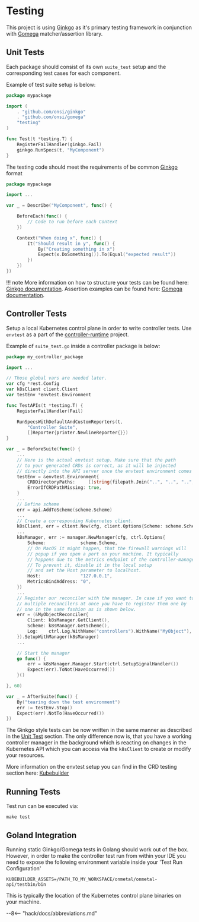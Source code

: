 # Testing

This project is using [Ginkgo](https://onsi.github.io/ginkgo/) as it's primary testing framework in conjunction with 
[Gomega](https://onsi.github.io/gomega/) matcher/assertion library.

## Unit Tests

Each package should consist of its own `suite_test` setup and the corresponding test cases for each component.

Example of test suite setup is below:

```go
package mypackage

import (
	. "github.com/onsi/ginkgo"
	. "github.com/onsi/gomega"
	"testing"
)

func Test(t *testing.T) {
	RegisterFailHandler(ginkgo.Fail)
	ginkgo.RunSpecs(t, "MyComponent")
}
```

The testing code should meet the requirements of be common [Ginkgo](https://onsi.github.io/ginkgo/) format

```go
package mypackage

import ...

var _ = Describe("MyComponent", func() {

	BeforeEach(func() {
		// Code to run before each Context
	})

	Context("When doing x", func() {
		It("Should result in y", func() {
			By("Creating something in x")
			Expect(x.DoSomething()).To(Equal("expected result"))
		})
	})
})
```

!!! note
    More information on how to structure your tests can be found here: [Ginkgo documentation](https://onsi.github.io/ginkgo/#structuring-your-specs).
    Assertion examples can be found here: [Gomega documentation](https://onsi.github.io/gomega/#making-assertions).

## Controller Tests

Setup a local Kubernetes control plane in order to write controller tests.
Use `envtest` as a part of the [controller-runtime](https://github.com/kubernetes-sigs/controller-runtime) project.

Example of `suite_test.go` inside a controller package is below:

```go
package my_controller_package

import ...

// Those global vars are needed later.
var cfg *rest.Config
var k8sClient client.Client
var testEnv *envtest.Environment

func TestAPIs(t *testing.T) {
	RegisterFailHandler(Fail)

	RunSpecsWithDefaultAndCustomReporters(t,
		"Controller Suite",
		[]Reporter{printer.NewlineReporter{}})
}

var _ = BeforeSuite(func() {
	...
	// Here is the actual envtest setup. Make sure that the path
	// to your generated CRDs is correct, as it will be injected
	// directly into the API server once the envtest environment comes up.
	testEnv = &envtest.Environment{
		CRDDirectoryPaths:     []string{filepath.Join("..", "..", "..", "config", "crd", "bases")},
		ErrorIfCRDPathMissing: true,
	}
	...
	// Define scheme
	err = api.AddToScheme(scheme.Scheme)
	...
	// Create a corresponding Kubernetes client.
	k8sClient, err = client.New(cfg, client.Options{Scheme: scheme.Scheme})
	...
	k8sManager, err := manager.NewManager(cfg, ctrl.Options{
		Scheme:             scheme.Scheme,
		// On MacOS it might happen, that the firewall warnings will
		// popup if you open a port on your machine. It typically
		// happens due to the metrics endpoint of the controller-manager.
		// To prevent it, disable it in the local setup
		// and set the Host parameter to localhost.
		Host:               "127.0.0.1",
		MetricsBindAddress: "0",
	})
    ...
	// Register our reconciler with the manager. In case if you want to test
	// multiple reconcilers at once you have to register them one by
	// one in the same fashion as is shown below.
	err = (&MyObjectReconciler{
		Client: k8sManager.GetClient(),
		Scheme: k8sManager.GetScheme(),
		Log:    ctrl.Log.WithName("controllers").WithName("MyObject"),
	}).SetupWithManager(k8sManager)
	...

	// Start the manager
	go func() {
		err = k8sManager.Manager.Start(ctrl.SetupSignalHandler())
		Expect(err).ToNot(HaveOccurred())
	}()

}, 60)

var _ = AfterSuite(func() {
	By("tearing down the test environment")
	err := testEnv.Stop()
	Expect(err).NotTo(HaveOccurred())
})
```

The Ginkgo style tests can be now written in the same manner as described in the [Unit Test](#unit-tests) section. The only
difference now is, that you have a working controller manager in the background which is reacting on changes in the
Kubernetes API which you can access via the `k8sClient` to create or modify your resources.

More information on the envtest setup you can find in the CRD testing section here: [Kubebuilder](https://book.kubebuilder.io/reference/envtest.html) 

## Running Tests

Test run can be executed via:

```shell
make test
```

## Goland Integration

Running static Ginkgo/Gomega tests in Golang should work out of the box. However, in order to make the controller 
test run from within your IDE you need to expose the following environment variable inside your 'Test Run Configuration'

```shell
KUBEBUILDER_ASSETS=/PATH_TO_MY_WORKSPACE/onmetal/onmetal-api/testbin/bin
```

This is typically the location of the Kubernetes control plane binaries on your machine.

--8<-- "hack/docs/abbreviations.md"
